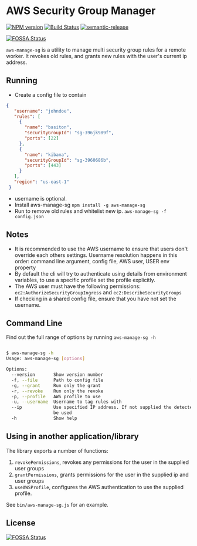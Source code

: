 # AWS Security Group Manager

[![NPM version](https://badge.fury.io/js/aws-manage-sg.svg)](https://www.npmjs.com/package/aws-manage-sg)
[![Build Status](https://travis-ci.org/niallmccullagh/aws-manage-sg-cli.svg?branch=master)](https://travis-ci.org/niallmccullagh/aws-manage-sg-cli)
[![semantic-release](https://img.shields.io/badge/%20%20%F0%9F%93%A6%F0%9F%9A%80-semantic--release-e10079.svg)](https://github.com/semantic-release/semantic-release)

[![FOSSA Status](https://app.fossa.io/api/projects/git%2Bgithub.com%2Fniallmccullagh%2Faws-manage-sg-cli.svg?type=shield)](https://app.fossa.io/projects/git%2Bgithub.com%2Fniallmccullagh%2Faws-manage-sg-cli?ref=badge_shield)

`aws-manage-sg` is a utility to manage multi security group rules for a remote worker.
It revokes old rules, and grants new rules with the user's current ip address.

## Running

* Create a config file to contain

```json
{
   "username": "johndoe",
   "rules": [
     {
       "name": "basiton",
       "securityGroupId": "sg-396jk989f",
       "ports": [22]
     },
     {
       "name": "kibana",
       "securityGroupId": "sg-3960686b",
       "ports": [443]
     }
   ],
   "region": "us-east-1"
 }
```

* username is optional.
* Install aws-manage-sg `npm install -g aws-manage-sg`
* Run to remove old rules and whitelist new ip. `aws-manage-sg -f config.json`

## Notes

* It is recommended to use the AWS username to ensure that users don't override each others settings. Username resolution happens in this order: command line argument, config file, AWS user, USER env property
* By default the cli will try to authenticate using details from environment variables, to use a specific profile set the profile explicitly.
* The AWS user must have the following permissions: `ec2:AuthorizeSecurityGroupIngress` and `ec2:DescribeSecurityGroups`
* If checking in a shared config file, ensure that you have not set the username.

## Command Line

Find out the full range of options by running `aws-manage-sg -h`

```bash

$ aws-manage-sg -h
Usage: aws-manage-sg [options]

Options:
  --version       Show version number                                  [boolean]
  -f, --file      Path to config file                                 [required]
  -g, --grant     Run only the grant                                   [boolean]
  -r, --revoke    Run only the revoke                                  [boolean]
  -p, --profile   AWS profile to use
  -u, --username  Username to tag rules with
  --ip            Use specified IP address. If not supplied the detected IP will
                  be used
  -h              Show help                                            [boolean]

```

## Using in another application/library

The library exports a number of functions:

1. `revokePermissions`, revokes any permissions for the user in the supplied user groups
1. `grantPermissions`, grants permissions for the user in the supplied ip and user groups
1. `useAWSProfile`, configures the AWS authentication to use the supplied profile.

See `bin/aws-manage-sg.js` for an example.

## License

[![FOSSA Status](https://app.fossa.io/api/projects/git%2Bgithub.com%2Fniallmccullagh%2Faws-manage-sg-cli.svg?type=large)](https://app.fossa.io/projects/git%2Bgithub.com%2Fniallmccullagh%2Faws-manage-sg-cli?ref=badge_large)
